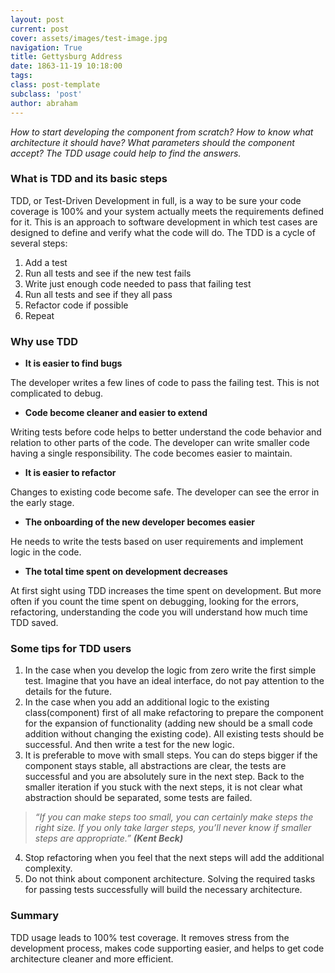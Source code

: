 ```yaml
---
layout: post
current: post
cover: assets/images/test-image.jpg
navigation: True
title: Gettysburg Address
date: 1863-11-19 10:18:00
tags:
class: post-template
subclass: 'post'
author: abraham
---
```


*How to start developing the component from scratch? How to know what architecture it should have? What parameters should the component accept? The TDD usage could help to find the answers.*

### What is TDD and its basic steps
TDD, or Test-Driven Development in full, is a way to be sure your code coverage is 100% and your system actually meets the requirements defined for it. This is an approach to software development in which test cases are designed to define and verify what the code will do.
The TDD is a cycle of several steps:
1. Add a test
2. Run all tests and see if the new test fails
3. Write just enough code needed to pass that failing test
4. Run all tests and see if they all pass
5. Refactor code if possible
6. Repeat

### Why use TDD
- **It is easier to find bugs**

The developer writes a few lines of code to pass the failing test. This is not complicated to debug.
- **Code become cleaner and easier to extend**

Writing tests before code helps to better understand the code behavior and relation to other parts of the code. The developer can write smaller code having a single responsibility. The code becomes easier to maintain.
- **It is easier to refactor**

Changes to existing code become safe. The developer can see the error in the early stage.
- **The onboarding of the new developer becomes easier**

He needs to write the tests based on user requirements and implement logic in the code.
- **The total time spent on development decreases**

At first sight using TDD increases the time spent on development. But more often if you count the time spent on debugging, looking for the errors, refactoring, understanding the code you will understand how much time TDD saved.

### Some tips for TDD users
1. In the case when you develop the logic from zero write the first simple test. Imagine that you have an ideal interface, do not pay attention to the details for the future.
2. In the case when you add an additional logic to the existing class(component) first of all make refactoring to prepare the component for the expansion of functionality (adding new should be a small code addition without changing the existing code). All existing tests should be successful. And then write a test for the new logic.
3. It is preferable to move with small steps. You can do steps bigger if the component stays stable, all abstractions are clear, the tests are successful and you are absolutely sure in the next step. Back to the smaller iteration if you stuck with the next steps, it is not clear what abstraction should be separated, some tests are failed.

>*“If you can make steps too small, you can certainly make steps the right size. If you only take larger steps, you’ll never know if smaller steps are appropriate.”* ***(Kent Beck)***

4. Stop refactoring when you feel that the next steps will add the additional complexity.
5. Do not think about component architecture. Solving the required tasks for passing tests successfully will build the necessary architecture.

### Summary
TDD usage leads to 100% test coverage. It removes stress from the development process, makes code supporting easier, and helps to get code architecture cleaner and more efficient.
